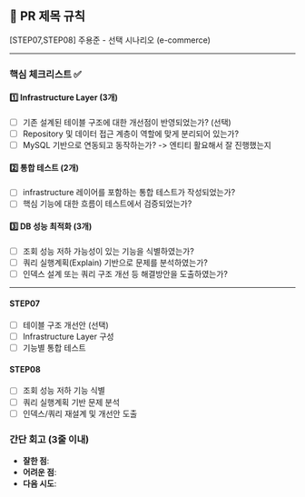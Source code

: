 ## :pushpin: PR 제목 규칙

[STEP07,STEP08] 주용준 - 선택 시나리오 (e-commerce)

---

### **핵심 체크리스트** :white_check_mark:

#### :one: Infrastructure Layer (3개)

- [ ] 기존 설계된 테이블 구조에 대한 개선점이 반영되었는가? (선택)
- [ ] Repository 및 데이터 접근 계층이 역할에 맞게 분리되어 있는가?
- [ ] MySQL 기반으로 연동되고 동작하는가? -> 엔티티 활요해서 잘 진행했는지

#### :two: 통합 테스트 (2개)

- [ ] infrastructure 레이어를 포함하는 통합 테스트가 작성되었는가?
- [ ] 핵심 기능에 대한 흐름이 테스트에서 검증되었는가?

#### :three: DB 성능 최적화 (3개)

- [ ] 조회 성능 저하 가능성이 있는 기능을 식별하였는가?
- [ ] 쿼리 실행계획(Explain) 기반으로 문제를 분석하였는가?
- [ ] 인덱스 설계 또는 쿼리 구조 개선 등 해결방안을 도출하였는가?

---

#### STEP07

- [ ] 테이블 구조 개선안 (선택)
- [ ] Infrastructure Layer 구성
- [ ] 기능별 통합 테스트

#### STEP08

- [ ] 조회 성능 저하 기능 식별
- [ ] 쿼리 실행계획 기반 문제 분석
- [ ] 인덱스/쿼리 재설계 및 개선안 도출

### **간단 회고** (3줄 이내)

- **잘한 점**:
- **어려운 점**:
- **다음 시도**:
